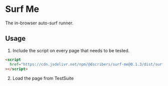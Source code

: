 # Surf Me

The in-browser auto-surf runner.

## Usage

1. Include the script on every page that needs to be tested.

```html
<script
  href="https://cdn.jsdelivr.net/npm/@dscribers/surf-me@0.1.3/dist/surf-me.min.js"
></script>
```

2. Load the page from TestSuite
